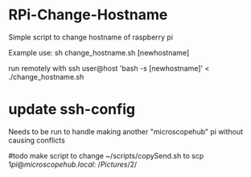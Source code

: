 # RPi-Change-Hostname
Simple script to change hostname of raspberry pi

Example use:
sh change_hostname.sh [newhostname]

run remotely with ssh user@host 'bash -s [newhostname]' < ./change_hostname.sh

# update ssh-config
Needs to be run to handle making another "microscopehub" pi without causing conflicts

#todo
make script to change ~/scripts/copySend.sh to
scp $1 pi@microscopehub.local:~/Pictures/$2/
